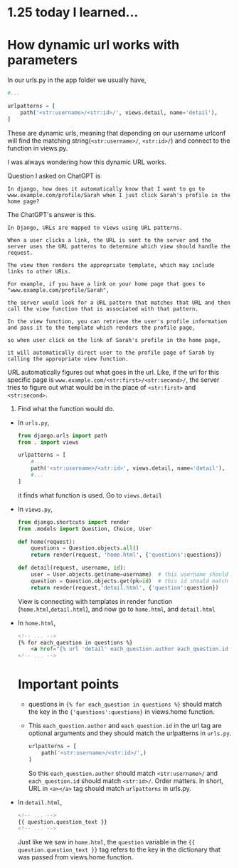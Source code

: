# 1.25 today I learned...

# How dynamic url works with parameters

In our urls.py in the app folder we usually have,

```py
#...

urlpatterns = [
    path('<str:username>/<str:id>/', views.detail, name='detail'),
]
```

These are dynamic urls, meaning that depending on our username urlconf will find the matching string(`<str:username>/`, `<str:id>/`) and connect to the function in views.py.

I was always wondering how this dynamic URL works.

Question I asked on ChatGPT is

`In django, how does it automatically know that I want to go to www.example.com/profile/Sarah when I just click Sarah's profile in the home page? `

The ChatGPT's answer is this.

```
In Django, URLs are mapped to views using URL patterns. 

When a user clicks a link, the URL is sent to the server and the server uses the URL patterns to determine which view should handle the request. 

The view then renders the appropriate template, which may include links to other URLs. 

For example, if you have a link on your home page that goes to "www.example.com/profile/Sarah", 

the server would look for a URL pattern that matches that URL and then call the view function that is associated with that pattern. 

In the view function, you can retrieve the user's profile information and pass it to the template which renders the profile page, 

so when user click on the link of Sarah's profile in the home page, 

it will automatically direct user to the profile page of Sarah by calling the appropriate view function.
```

URL automatically figures out what goes in the url. Like, if the url for this specific page is `www.example.com/<str:first>/<str:second>/`, the server tries to figure out what would be in the place of `<str:first>` and `<str:second>`.

1. Find what the function would do. 

- In `urls.py`,
    
    ```py
    from django.urls import path
    from . import views
    
    urlpatterns = [
        #...
        path('<str:username>/<str:id>', views.detail, name='detail'),
        #...
    ]
    ```
    
    it finds what function is used. Go to `views.detail`

- In `views.py`,

    ```py
    from django.shortcuts import render
    from .models import Question, Choice, User
    
    def home(request):
        questions = Question.objects.all()
        return render(request, 'home.html', {'questions':questions})

    def detail(request, username, id):
        user = User.objects.get(name=username)  # this username should match the name of parameters in detail function
        question = Question.objects.get(pk=id)  # this id should match the name of parameters in detail function
        return render(request,'detail.html', {'question':question})
    ```

    View is connecting with templates in render function (`home.html`,`detail.html`), and now go to `home.html`, and `detail.html`

- In `home.html`,

    ```html
    <!-- ... -->
    {% for each_question in questions %}
        <a href="{% url 'detail' each_question.author each_question.id %}">{{ each_question.question_text }}</a>
    <!-- ... -->
    ```

    # Important points

    - questions in `{% for each_question in questions %}` should match the key in the `{'questions':questions}` in views.home function.
    
    - This `each_question.author` and `each_question.id` in the url tag are optional arguments and they should match the urlpatterns in `urls.py`. 
    
        ```py
        urlpatterns = [
            path('<str:username>/<str:id>/',)
        ]
        ```
        
      So this `each_question.author` should match `<str:username>/` and `each_question.id` should match `<str:id>/`. Order matters. In short, URL in `<a></a>` tag should match `urlpatterns` in urls.py. 



- In `detail.html`,

    ```html
    <!-- ... -->
    {{ question.question_text }}
    <!-- ... -->
    ```

    Just like we saw in `home.html`, the `question` variable in the `{{ question.question_text }}` tag refers to the key in the dictionary that was passed from views.home function.